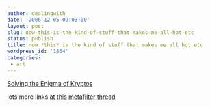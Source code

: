 ```yaml
---
author: dealingwith
date: '2006-12-05 09:03:00'
layout: post
slug: now-this-is-the-kind-of-stuff-that-makes-me-all-hot-etc
status: publish
title: now *this* is the kind of stuff that makes me all hot etc
wordpress_id: '1864'
categories:
 - art
---
```


[Solving the Enigma of Kryptos][1]

lots more links [at this metafilter thread][2]

   [1]: http://www.wired.com/news/culture/0,1284,66334,00.html?tw=wn_tophead_2

   [2]: http://www.metafilter.com/mefi/56684

